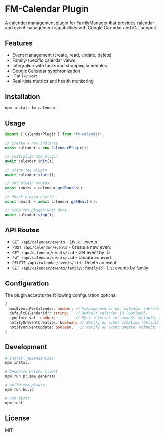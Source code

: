 # FM-Calendar Plugin

A calendar management plugin for FamilyManager that provides calendar and event management capabilities with Google Calendar and iCal support.

## Features

- Event management (create, read, update, delete)
- Family-specific calendar views
- Integration with tasks and shopping schedules
- Google Calendar synchronization
- iCal support
- Real-time metrics and health monitoring

## Installation

```bash
npm install fm-calendar
```

## Usage

```typescript
import { CalendarPlugin } from 'fm-calendar';

// Create a new instance
const calendar = new CalendarPlugin();

// Initialize the plugin
await calendar.init();

// Start the plugin
await calendar.start();

// Get plugin routes
const routes = calendar.getRoutes();

// Check plugin health
const health = await calendar.getHealth();

// Stop the plugin when done
await calendar.stop();
```

## API Routes

- `GET /api/calendar/events` - List all events
- `POST /api/calendar/events` - Create a new event
- `GET /api/calendar/events/:id` - Get event by ID
- `PUT /api/calendar/events/:id` - Update an event
- `DELETE /api/calendar/events/:id` - Delete an event
- `GET /api/calendar/events/family/:familyId` - List events by family

## Configuration

The plugin accepts the following configuration options:

```typescript
{
  maxEventsPerCalendar: number; // Maximum events per calendar (default: 1000)
  defaultCalendarId?: string;   // Default calendar ID (optional)
  syncInterval: number;         // Sync interval in seconds (default: 300)
  notifyOnEventCreation: boolean; // Notify on event creation (default: true)
  notifyOnEventUpdate: boolean;   // Notify on event update (default: true)
}
```

## Development

```bash
# Install dependencies
npm install

# Generate Prisma client
npm run prisma:generate

# Build the plugin
npm run build

# Run tests
npm test
```

## License

MIT
